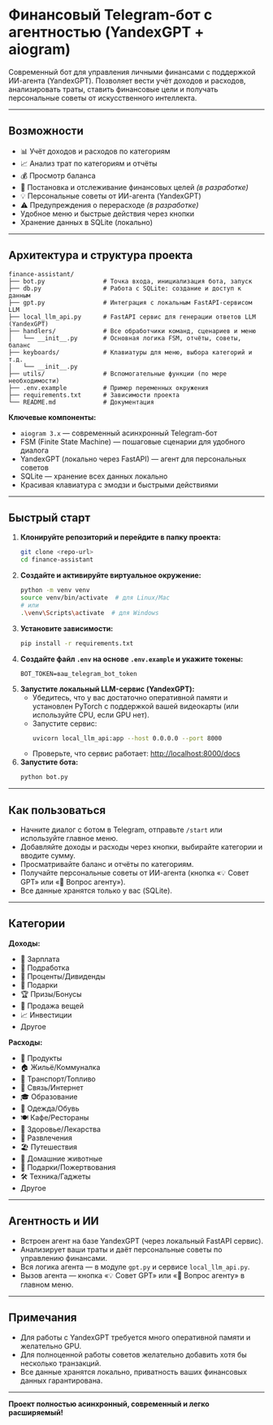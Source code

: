 # Финансовый Telegram-бот с агентностью (YandexGPT + aiogram)

Современный бот для управления личными финансами с поддержкой ИИ-агента (YandexGPT). Позволяет вести учёт доходов и расходов, анализировать траты, ставить финансовые цели и получать персональные советы от искусственного интеллекта.

---

## Возможности

- 📊 Учёт доходов и расходов по категориям
- 📈 Анализ трат по категориям и отчёты
- 💰 Просмотр баланса
- 🎯 Постановка и отслеживание финансовых целей *(в разработке)*
- 💡 Персональные советы от ИИ-агента (YandexGPT)
- ⚠️ Предупреждения о перерасходе *(в разработке)*
- Удобное меню и быстрые действия через кнопки
- Хранение данных в SQLite (локально)

---

## Архитектура и структура проекта

```
finance-assistant/
├── bot.py                # Точка входа, инициализация бота, запуск
├── db.py                 # Работа с SQLite: создание и доступ к данным
├── gpt.py                # Интеграция с локальным FastAPI-сервисом LLM
├── local_llm_api.py      # FastAPI сервис для генерации ответов LLM (YandexGPT)
├── handlers/             # Все обработчики команд, сценариев и меню
│   └── __init__.py       # Основная логика FSM, отчёты, советы, баланс
├── keyboards/            # Клавиатуры для меню, выбора категорий и т.д.
│   └── __init__.py
├── utils/                # Вспомогательные функции (по мере необходимости)
├── .env.example          # Пример переменных окружения
├── requirements.txt      # Зависимости проекта
└── README.md             # Документация
```

**Ключевые компоненты:**
- `aiogram 3.x` — современный асинхронный Telegram-бот
- FSM (Finite State Machine) — пошаговые сценарии для удобного диалога
- YandexGPT (локально через FastAPI) — агент для персональных советов
- SQLite — хранение всех данных локально
- Красивая клавиатура с эмодзи и быстрыми действиями

---

## Быстрый старт

1. **Клонируйте репозиторий и перейдите в папку проекта:**
   ```bash
   git clone <repo-url>
   cd finance-assistant
   ```
2. **Создайте и активируйте виртуальное окружение:**
   ```bash
   python -m venv venv
   source venv/bin/activate  # для Linux/Mac
   # или
   .\venv\Scripts\activate  # для Windows
   ```
3. **Установите зависимости:**
   ```bash
   pip install -r requirements.txt
   ```
4. **Создайте файл `.env` на основе `.env.example` и укажите токены:**
   ```
   BOT_TOKEN=ваш_telegram_bot_token
   ```
5. **Запустите локальный LLM-сервис (YandexGPT):**
   - Убедитесь, что у вас достаточно оперативной памяти и установлен PyTorch с поддержкой вашей видеокарты (или используйте CPU, если GPU нет).
   - Запустите сервис:
     ```bash
     uvicorn local_llm_api:app --host 0.0.0.0 --port 8000
     ```
   - Проверьте, что сервис работает: [http://localhost:8000/docs](http://localhost:8000/docs)
6. **Запустите бота:**
   ```bash
   python bot.py
   ```

---

## Как пользоваться

- Начните диалог с ботом в Telegram, отправьте `/start` или используйте главное меню.
- Добавляйте доходы и расходы через кнопки, выбирайте категории и вводите сумму.
- Просматривайте баланс и отчёты по категориям.
- Получайте персональные советы от ИИ-агента (кнопка «💡 Совет GPT» или «💬 Вопрос агенту»).
- Все данные хранятся только у вас (SQLite).

---

## Категории

**Доходы:**
- 💼 Зарплата
- 💸 Подработка
- 🏦 Проценты/Дивиденды
- 🎁 Подарки
- 🏆 Призы/Бонусы
- 🛒 Продажа вещей
- 📈 Инвестиции
- Другое

**Расходы:**
- 🛒 Продукты
- 🏠 Жильё/Коммуналка
- 🚗 Транспорт/Топливо
- 📱 Связь/Интернет
- 🎓 Образование
- 👔 Одежда/Обувь
- 🍽️ Кафе/Рестораны
- 🏥 Здоровье/Лекарства
- 🎉 Развлечения
- 🏖️ Путешествия
- 🐾 Домашние животные
- 🎁 Подарки/Пожертвования
- 🛠️ Техника/Гаджеты
- Другое

---

## Агентность и ИИ

- Встроен агент на базе YandexGPT (через локальный FastAPI сервис).
- Анализирует ваши траты и даёт персональные советы по управлению финансами.
- Вся логика агента — в модуле `gpt.py` и сервисе `local_llm_api.py`.
- Вызов агента — кнопка «💡 Совет GPT» или «💬 Вопрос агенту» в главном меню.

---

## Примечания
- Для работы с YandexGPT требуется много оперативной памяти и желательно GPU.
- Для полноценной работы советов желательно добавить хотя бы несколько транзакций.
- Все данные хранятся локально, приватность ваших финансовых данных гарантирована.

---

**Проект полностью асинхронный, современный и легко расширяемый!** 